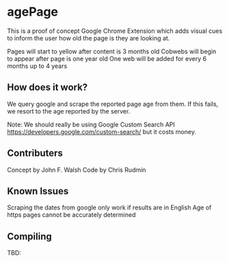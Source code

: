 agePage
================================

This is a proof of concept Google Chrome Extension which adds visual cues to inform the user how old the page is they are looking at.

Pages will start to yellow after content is 3 months old
Cobwebs will begin to appear after page is one year old
One web will be added for every 6 months up to 4 years

How does it work?
-------------------------

We query google and scrape the reported page age from them. If this fails, we resort to the age reported by the server.

Note: We should really be using Google Custom Search API https://developers.google.com/custom-search/ but it costs money.

Contributers
-------------------------------

Concept by John F. Walsh
Code by Chris Rudmin

Known Issues
-------------------------------

Scraping the dates from google only work if results are in English
Age of https pages cannot be accurately determined

Compiling
------------------------

TBD:
